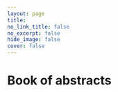 ```yaml
---
layout: page
title: 
no_link_title: false 
no_excerpt: false 
hide_image: false
cover: false
---
```


# Book of abstracts

